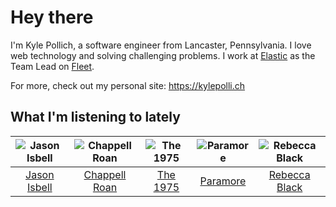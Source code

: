 # Hey there


I'm Kyle Pollich, a software engineer from Lancaster, Pennsylvania. I love web technology and solving challenging problems.
I work at [Elastic](https://www.elastic.co/) as the Team Lead on [Fleet](https://www.elastic.co/guide/en/fleet/current/fleet-overview.html).

For more, check out my personal site: https://kylepolli.ch

## What I'm listening to lately

<!-- begin artists -->
  |![Jason Isbell](https://i.scdn.co/image/ab6761610000f1789c4def51159843ebc3182b11)|![Chappell Roan](https://i.scdn.co/image/ab6761610000f178cde5a0d57c1b79de5fce6bee)|![The 1975](https://i.scdn.co/image/ab6761610000f1780c6e752cbb1e6d1416970f5a)|![Paramore](https://i.scdn.co/image/ab6761610000f178b10c34546a4ca2d7faeb8865)|![Rebecca Black](https://i.scdn.co/image/ab6761610000f17892dc0819eb1b31b2eeedaae1)|
  |:---:|:---:|:---:|:---:|:---:|
  |[Jason Isbell](https://open.spotify.com/artist/3Q8wgwyVVv0z4UEh1HB0KY)|[Chappell Roan](https://open.spotify.com/artist/7GlBOeep6PqTfFi59PTUUN)|[The 1975](https://open.spotify.com/artist/3mIj9lX2MWuHmhNCA7LSCW)|[Paramore](https://open.spotify.com/artist/74XFHRwlV6OrjEM0A2NCMF)|[Rebecca Black](https://open.spotify.com/artist/3Vl9fyKMIdLMswk8ai3mm9)|
<!-- end artists -->
